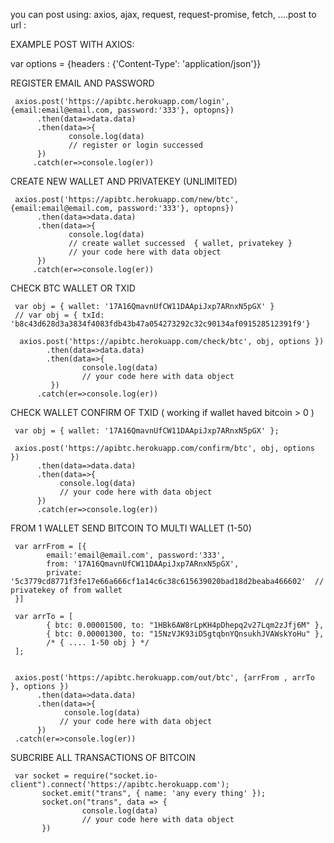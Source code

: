 



you can post using: axios, ajax, request, request-promise, fetch, ....post to url :

EXAMPLE POST WITH AXIOS:


var options = {headers : {'Content-Type': 'application/json'}}

REGISTER EMAIL AND PASSWORD

     axios.post('https://apibtc.herokuapp.com/login', {email:email@email.com, password:'333'}, optopns})
          .then(data=>data.data)
          .then(data=>{
                 console.log(data)
                 // register or login successed
          })
         .catch(er=>console.log(er))
    
    
    

CREATE NEW WALLET AND PRIVATEKEY (UNLIMITED)

     axios.post('https://apibtc.herokuapp.com/new/btc', {email:email@email.com, password:'333'}, optopns})
          .then(data=>data.data)
          .then(data=>{
                 console.log(data)
                 // create wallet successed  { wallet, privatekey }
                 // your code here with data object
          })
         .catch(er=>console.log(er))
    
    
    






CHECK BTC WALLET OR TXID 


     var obj = { wallet: '17A16QmavnUfCW11DAApiJxp7ARnxN5pGX' }
     // var obj = { txId: 'b8c43d628d3a3834f4083fdb43b47a054273292c32c90134af091528512391f9'}

      axios.post('https://apibtc.herokuapp.com/check/btc', obj, options })
            .then(data=>data.data)
            .then(data=>{
                    console.log(data)
                    // your code here with data object
             })
          .catch(er=>console.log(er))
          
          
          
          
          






CHECK WALLET CONFIRM OF TXID ( working if wallet haved bitcoin > 0 )

     var obj = { wallet: '17A16QmavnUfCW11DAApiJxp7ARnxN5pGX' };

     axios.post('https://apibtc.herokuapp.com/confirm/btc', obj, options })
          .then(data=>data.data)
          .then(data=>{
               console.log(data)
               // your code here with data object
          })
          .catch(er=>console.log(er))
          
          
          






FROM 1 WALLET SEND BITCOIN TO MULTI WALLET (1-50)

     var arrFrom = [{
            email:'email@email.com', password:'333',
            from: '17A16QmavnUfCW11DAApiJxp7ARnxN5pGX',
            private: '5c3779cd8771f3fe17e66a666cf1a14c6c38c615639020bad18d2beaba466602'  // privatekey of from wallet
     }]

     var arrTo = [
            { btc: 0.00001500, to: "1HBk6AW8rLpKH4pDhepq2v27Lqm2zJfj6M" },
            { btc: 0.00001300, to: "15NzVJK93iD5gtqbnYQnsukhJVAWskYoHu" },
            /* { .... 1-50 obj } */
     ];


     axios.post('https://apibtc.herokuapp.com/out/btc', {arrFrom , arrTo }, options })
          .then(data=>data.data)
          .then(data=>{
                console.log(data)
               // your code here with data object
          })
     .catch(er=>console.log(er))








SUBCRIBE ALL TRANSACTIONS OF BITCOIN
     
     var socket = require("socket.io-client").connect('https://apibtc.herokuapp.com');
           socket.emit("trans", { name: 'any every thing' });
           socket.on("trans", data => { 
                    console.log(data)
                    // your code here with data object
           })
      
      
      
      
      
